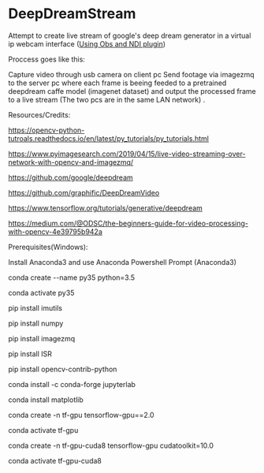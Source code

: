 # DeepDreamStream
Attempt to create live stream of google's deep dream generator in a virtual ip webcam interface 
([Using Obs and NDI plugin](https://obsproject.com/forum/resources/obs-ndi-newtek-ndi%E2%84%A2-integration-into-obs-studio.528/))

Proccess goes like this:

Capture video through usb camera on client pc
Send footage via imagezmq to the server pc where each frame is beeing feeded to a pretrained deepdream caffe model (imagenet dataset)
and output the processed frame to a live stream (The two pcs are in the same LAN network) .

Resources/Credits:

https://opencv-python-tutroals.readthedocs.io/en/latest/py_tutorials/py_tutorials.html

https://www.pyimagesearch.com/2019/04/15/live-video-streaming-over-network-with-opencv-and-imagezmq/

https://github.com/google/deepdream

https://github.com/graphific/DeepDreamVideo

https://www.tensorflow.org/tutorials/generative/deepdream

https://medium.com/@ODSC/the-beginners-guide-for-video-processing-with-opencv-4e39795b942a




Prerequisites(Windows):

Install Anaconda3 and use Anaconda Powershell Prompt (Anaconda3)

conda create --name py35 python=3.5

conda activate py35

pip install imutils

pip install numpy

pip install imagezmq

pip install ISR

pip install opencv-contrib-python

conda install -c conda-forge jupyterlab

conda install matplotlib

conda create -n tf-gpu tensorflow-gpu==2.0

conda activate tf-gpu

conda create -n tf-gpu-cuda8 tensorflow-gpu cudatoolkit=10.0

conda activate tf-gpu-cuda8
